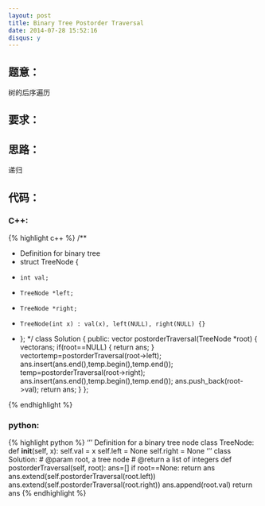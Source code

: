 ```yaml
---
layout: post
title: Binary Tree Postorder Traversal
date: 2014-07-28 15:52:16
disqus: y
---
```


## 题意：
树的后序遍历

## 要求：


## 思路：
递归

## 代码：

### C++:

{% highlight c++ %}
/**
 * Definition for binary tree
 * struct TreeNode {
 *     int val;
 *     TreeNode *left;
 *     TreeNode *right;
 *     TreeNode(int x) : val(x), left(NULL), right(NULL) {}
 * };
 */
class Solution {
public:
    vector<int> postorderTraversal(TreeNode *root) {
        vector<int>ans;
        if(root==NULL)
        {
            return ans;
        }
        vector<int>temp=postorderTraversal(root->left);
        ans.insert(ans.end(),temp.begin(),temp.end());
        temp=postorderTraversal(root->right);
        ans.insert(ans.end(),temp.begin(),temp.end());
        ans.push_back(root->val);
        return ans;
    }
};


 {% endhighlight %}
### python:

{% highlight python %}
‘’’
 Definition for a  binary tree node
 class TreeNode:
     def __init__(self, x):
         self.val = x
         self.left = None
         self.right = None
‘’’
class Solution:
    # @param root, a tree node
    # @return a list of integers
    def postorderTraversal(self, root):
        ans=[]
        if root==None:
            return ans
        ans.extend(self.postorderTraversal(root.left))
        ans.extend(self.postorderTraversal(root.right))
        ans.append(root.val)
        return ans
 {% endhighlight %}
